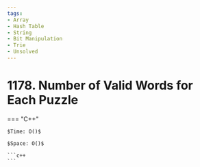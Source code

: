 ```yaml
---
tags:
- Array
- Hash Table
- String
- Bit Manipulation
- Trie
- Unsolved
---
```



# 1178. Number of Valid Words for Each Puzzle

=== "C++"

    $Time: O()$

    $Space: O()$

    ```c++
    ```
